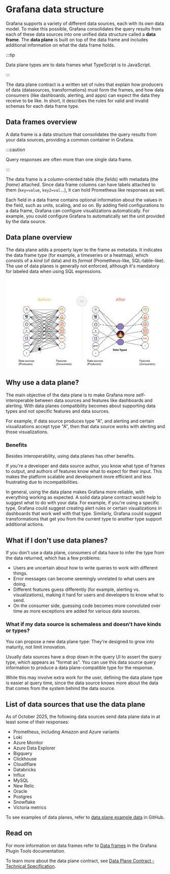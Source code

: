 
# Grafana data structure

Grafana supports a variety of different data sources, each with its own data model. To make this possible, Grafana consolidates the query results from each of these data sources into one unified data structure called a **data frame**. The **data plane** is built on top of the data frame and includes additional information on what the data frame holds. 

:::tip

Data plane types are to data frames what TypeScript is to JavaScript.

:::

The data plane contract is a written set of rules that explain how producers of data (datasources, transformations) must form the frames, and how data consumers (like dashboards, alerting, and apps) can expect the data they receive to be like. In short, it describes the rules for valid and invalid schemas for each data frame type.

## Data frames overview  

A data frame is a data structure that consolidates the query results from your data sources, providing a common container in Grafana. 

:::caution

Query responses are often more than one single data frame. 

:::

The data frame is a column-oriented table (the _fields_) with metadata (the _frame_) attached. Since data frame columns can have labels attached to them (`key=value`, `key2=val`...), it can hold Prometheus like responses as well. 

Each field in a data frame contains optional information about the values in the field, such as units, scaling, and so on. By adding field configurations to a data frame, Grafana can configure visualizations automatically. For example, you could configure Grafana to automatically set the unit provided by the data source.

## Data plane overview  

The data plane adds a property layer to the frame as metadata. It indicates the data frame _type_ (for example, a timeseries or a heatmap), which consists of a _kind_ (of data) and its _format_ (Prometheus-like, SQL-table-like). The use of data planes is generally not enforced, although it's mandatory for labeled data when using SQL expressions.

![Data plane diagram](./images/data-types.jpg)

## Why use a data plane?

The main objective of the data plane is to make Grafana more self-interoperable between data sources and features like dashboards and alerting. With data planes compatibility becomes about supporting data types and not specific features and data sources. 

For example, if data source produces type "A", and alerting and certain visualizations accept type "A", then that data source works with alerting and those visualizations.

### Benefits

Besides interoperability, using data planes has other benefits.

If you're a developer and data source author, you know what type of frames to output, and authors of features know what to expect for their input. This makes the platform scalable and development more efficient and less frustrating due to incompatibilities.

In general, using the data plane makes Grafana more reliable, with everything working as expected. A solid data plane contract would help to suggest what to do with your data. For example, if you're using a specific type, Grafana could suggest creating alert rules or certain visualizations in dashboards that work well with that type. Similarly, Grafana could suggest transformations that get you from the current type to another type support additional actions.

## What if I don't use data planes?

If you don't use a data plane, consumers of data have to infer the type from the data returned, which has a few problems:

- Users are uncertain about how to write queries to work with different things.
- Error messages can become seemingly unrelated to what users are doing.
- Different features guess differently (for example, alerting vs. visualizations), making it hard for users and developers to know what to send.
- On the consumer side, guessing code becomes more convoluted over time as more exceptions are added for various data sources.

### What if my data source is schemaless and doesn't have kinds or types?

You can propose a new data plane type: They're designed to grow into maturity, not limit innovation.

Usually data sources have a drop down in the query UI to assert the query type, which appears as "format as". You can use this data source query information to produce a data plane-compatible type for the response.

While this may involve extra work for the user, defining the data plane type is easier at query time, since the data source knows more about the data that comes from the system behind the data source. 

## List of data sources that use the data plane

As of October 2025, the following data sources send data plane data in at least some of their responses:

- Prometheus, including Amazon and Azure variants
- Loki
- Azure Monitor 
- Azure Data Explorer
- Bigquery
- Clickhouse
- Cloudlflare
- Databricks
- Influx
- MySQL
- New Relic
- Oracle 
- Postgres 
- Snowflake
- Victoria metrics

To see examples of data planes, refer to [data plane example data](https://github.com/grafana/dataplane/tree/main/examples/data) in GitHub.

## Read on

For more information on data frames refer to [Data frames](https://grafana.com/developers/plugin-tools/key-concepts/data-frames) in the Grafana Plugin Tools documentation.

To learn more about the data plane contract, see [Data Plane Contract - Technical Specification](./contract.md).
